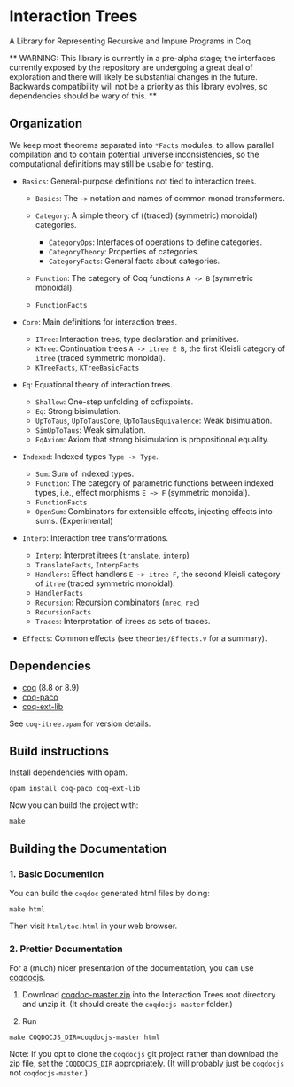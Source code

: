 # Interaction Trees

A Library for Representing Recursive and Impure Programs in Coq

** WARNING: This library is currently in a pre-alpha stage; the
  interfaces currently exposed by the repository are undergoing a
  great deal of exploration and there will likely be substantial
  changes in the future. Backwards compatibility will not be a
  priority as this library evolves, so dependencies should be wary of
  this. **

## Organization

We keep most theorems separated into `*Facts` modules, to allow
parallel compilation and to contain potential universe
inconsistencies, so the computational definitions may still be usable
for testing.

- `Basics`: General-purpose definitions not tied to interaction trees.

    + `Basics`: The `~>` notation and names of common monad transformers.
    + `Category`: A simple theory of ((traced) (symmetric) monoidal) categories.

        * `CategoryOps`: Interfaces of operations to define categories.
        * `CategoryTheory`: Properties of categories.
        * `CategoryFacts`: General facts about categories.

    + `Function`: The category of Coq functions `A -> B` (symmetric monoidal).
    + `FunctionFacts`

- `Core`: Main definitions for interaction trees.

    + `ITree`: Interaction trees, type declaration and primitives.
    + `KTree`: Continuation trees `A -> itree E B`, the first Kleisli category
      of `itree` (traced symmetric monoidal).
    + `KTreeFacts`, `KTreeBasicFacts`

- `Eq`: Equational theory of interaction trees.

    + `Shallow`: One-step unfolding of cofixpoints.
    + `Eq`: Strong bisimulation.
    + `UpToTaus`, `UpToTausCore`, `UpToTausEquivalence`: Weak bisimulation.
    + `SimUpToTaus`: Weak simulation.
    + `EqAxiom`: Axiom that strong bisimulation is propositional equality.

- `Indexed`: Indexed types `Type -> Type`.

    + `Sum`: Sum of indexed types.
    + `Function`: The category of parametric functions between indexed types,
      i.e., effect morphisms `E ~> F` (symmetric monoidal).
    + `FunctionFacts`
    + `OpenSum`: Combinators for extensible effects, injecting effects into
      sums. (Experimental)

- `Interp`: Interaction tree transformations.

    + `Interp`: Interpret itrees (`translate`, `interp`)
    + `TranslateFacts`, `InterpFacts`
    + `Handlers`: Effect handlers `E ~> itree F`, the second Kleisli category
      of `itree` (traced symmetric monoidal).
    + `HandlerFacts`
    + `Recursion`: Recursion combinators (`mrec`, `rec`)
    + `RecursionFacts`
    + `Traces`: Interpretation of itrees as sets of traces.

- `Effects`: Common effects (see `theories/Effects.v` for a summary).

## Dependencies

- [coq](https://coq.inria.fr/) (8.8 or 8.9)
- [coq-paco](https://github.com/snu-sf/paco)
- [coq-ext-lib](https://github.com/coq-ext-lib/coq-ext-lib)

See `coq-itree.opam` for version details.

## Build instructions

Install dependencies with opam.

```
opam install coq-paco coq-ext-lib
```

Now you can build the project with:

```
make
```

## Building the Documentation

### 1. Basic Documention

You can build the `coqdoc` generated html files by doing:

```
make html
```
Then visit `html/toc.html` in your web browser.

### 2. Prettier Documentation

For a (much) nicer presentation of the documentation, you can use
[coqdocjs](https://github.com/tebbi/coqdocjs).

1. Download
  [coqdoc-master.zip](https://github.com/tebbi/coqdocjs/archive/master.zip) into
  the Interaction Trees root directory and unzip it.  (It should create the
  `coqdocjs-master` folder.)

2. Run
```
make COQDOCJS_DIR=coqdocjs-master html
```

Note: If you opt to clone the `coqdocjs` git project rather than
download the zip file, set the `COQDOCJS_DIR` appropriately.  (It will
probably just be `coqdocjs` not `coqdocjs-master`.)
